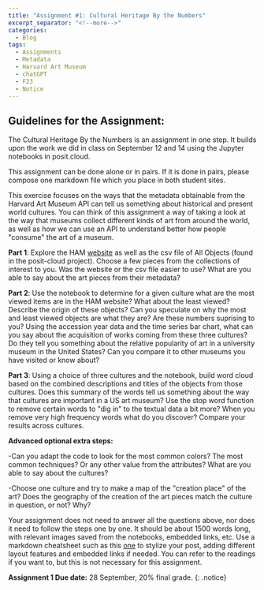 ```yaml
---
title: "Assignment #1: Cultural Heritage By the Numbers"
excerpt_separator: "<!--more-->"
categories:
  - Blog
tags:
  - Assignments
  - Metadata
  - Harvard Art Museum
  - chatGPT
  - F23
  - Notice
---
```


## Guidelines for the Assignment: 


The Cultural Heritage By the Numbers is an assignment in one step. It builds upon the work we did in class on September 12 and 14 using the Jupyter notebooks in posit.cloud. 

This assignment can be done alone or in pairs. If it is done in pairs, please compose one markdown file which you place in both student sites. 

This exercise focuses on the ways that the metadata obtainable from the Harvard Art Museum API can tell us something about historical and present world cultures. You can think of this assignment a way of taking a look at the way that museums collect different kinds of art from around the world, as well as how we can use an API to understand better how people "consume" the art of a museum. 

**Part 1**: Explore the HAM [website](https://harvardartmuseums.org/) as well as the csv file of All Objects (found in the posit-cloud project). Choose a few pieces from the collections of interest to you. Was the website or the csv file easier to use? What are you able to say about the art pieces from their metadata?

**Part 2**: Use the notebook to determine for a given culture what are the most viewed items are in the HAM website? What about the least viewed? Describe the origin of these objects? Can you speculate on why the most and least viewed objects are what they are? Are these numbers suprising to you? Using the accession year data and the time series bar chart, what can you say about the acquisition of works coming from these three cultures? Do they tell you something about the relative popularity of art in a university museum in the United States? Can you compare it to other museums you have visited or know about?

**Part 3**: Using a choice of three cultures and the notebook, build word cloud based on the combined descriptions and titles of the objects from those cultures. Does this summary of the words tell us something about the way that cultures are important in a US art museum? Use the stop word function to remove certain words to "dig in" to the textual data a bit more? When you remove very high frequency words what do you discover? Compare your results across cultures.  

**Advanced optional extra steps:** 

-Can you adapt the code to look for the most common colors? The most common techniques? Or any other value from the attributes? What are you able to say about the cultures? 

-Choose one culture and try to make a map of the "creation place" of the art? Does the geography of the creation of the art pieces match the culture in question, or not? Why?


Your assignment does not need to answer all the questions above, nor does it need to follow the steps one by one.  It should be about 1500 words long, with relevant images saved from the notebooks, embedded links, etc. Use a markdown cheatsheet such as this [one](https://www.markdownguide.org/cheat-sheet) to stylize your post, adding different layout features and embedded links if needed. You can refer to the readings if you want to, but this is not necessary for this assignment. 

**Assignment 1 Due date:** 28 September, 20% final grade.
{: .notice}
